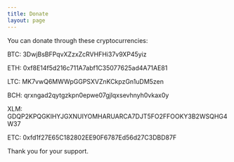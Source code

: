 ```yaml
---
title: Donate
layout: page
---
```


You can donate through these cryptocurrencies:

BTC: 3DwjBsBFPqvXZzxZcRVHFHi37v9XP45yiz

ETH: 0xf8E14f5d216c711A7abf1C35077625ad4A71AE81

LTC: MK7vwQ6MWWpGGPSXVZnKCkpzGn1uDM5zen

BCH: qrxngad2qytgzkpn0epwe07gjlqxsevhnyh0vkax0y

XLM: GDQP2KPQGKIHYJGXNUIYOMHARUARCA7DJT5FO2FFOOKY3B2WSQHG4W37

ETC: 0xfd1f27E65C182802EE90F6787Ed56d27C3DBD87F

Thank you for your support.